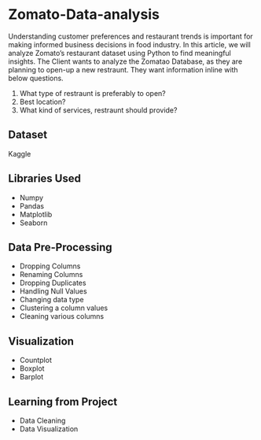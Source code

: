 # Zomato-Data-analysis
  Understanding customer preferences and restaurant trends is important for making informed business decisions in food industry. In this article, we will analyze Zomato’s restaurant dataset using Python to find meaningful insights. 
The Client wants to analyze the Zomatao Database, as they are planning to open-up a new restraunt. They want information inline with below questions.
1. What type of restraunt is preferably to open?
2. Best location?
3. What kind of services, restraunt should provide?

## Dataset
Kaggle

## Libraries Used
- Numpy
- Pandas
- Matplotlib
- Seaborn

## Data Pre-Processing
- Dropping Columns
- Renaming Columns
- Dropping Duplicates
- Handling Null Values
- Changing data type
- Clustering a column values
- Cleaning various columns
  
## Visualization
- Countplot
- Boxplot
- Barplot

## Learning from Project
- Data Cleaning
- Data Visualization
